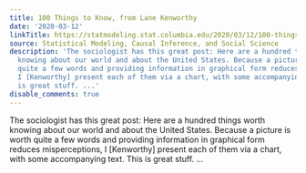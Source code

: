 ```yaml
---
title: 100 Things to Know, from Lane Kenworthy
date: '2020-03-12'
linkTitle: https://statmodeling.stat.columbia.edu/2020/03/12/100-things-to-know-from-lane-kenworthy/
source: Statistical Modeling, Causal Inference, and Social Science
description: 'The sociologist has this great post: Here are a hundred things worth
  knowing about our world and about the United States. Because a picture is worth
  quite a few words and providing information in graphical form reduces misperceptions,
  I [Kenworthy] present each of them via a chart, with some accompanying text. This
  is great stuff. ...'
disable_comments: true
---
```

The sociologist has this great post: Here are a hundred things worth knowing about our world and about the United States. Because a picture is worth quite a few words and providing information in graphical form reduces misperceptions, I [Kenworthy] present each of them via a chart, with some accompanying text. This is great stuff. ...